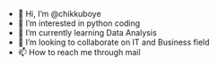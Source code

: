 - 👋 Hi, I’m @chikkuboye
- 👀 I’m interested in python coding
- 🌱 I’m currently learning Data Analysis
- 💞️ I’m looking to collaborate on IT and Business field
- 📫 How to reach me through mail

<!---
chikkuboye/chikkuboye is a ✨ special ✨ repository because its `README.md` (this file) appears on your GitHub profile.
You can click the Preview link to take a look at your changes.
--->
